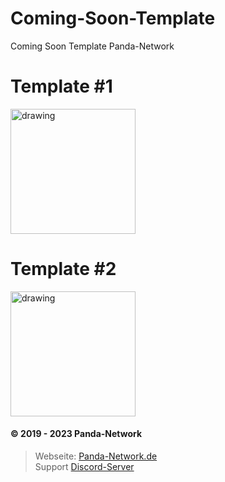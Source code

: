# Coming-Soon-Template

Coming Soon Template Panda-Network

# Template #1

<img src="https://i.imagicx.de/i/ZXmIAJboRQxk.png" alt="drawing" width="200"/>

<br>

# Template #2

<img src="https://i.imagicx.de/i/qp38mkudRV2Z.png" alt="drawing" width="200"/>
<br>

#### © 2019 - 2023 Panda-Network

> Webseite: [Panda-Network.de](https://panda-network.de) \
> Support [Discord-Server](https://discord.gg/z8ScRvf)
